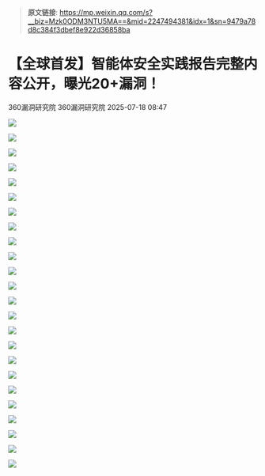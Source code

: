 > **原文链接**: https://mp.weixin.qq.com/s?__biz=Mzk0ODM3NTU5MA==&mid=2247494381&idx=1&sn=9479a78d8c384f3dbef8e922d36858ba

#  【全球首发】智能体安全实践报告完整内容公开，曝光20+漏洞！  
360漏洞研究院  360漏洞研究院   2025-07-18 08:47  
  
![](https://mmbiz.qpic.cn/mmbiz_gif/5nNKGRl7pFgbJxnOxcKdRicA5Vlgv8VdjNEa8tGFyzVgC6Q6dlYR7JSnqNf6hodTZqXAibl0ZqFHlNgZKH8hT2jQ/640?wx_fmt=gif&from=appmsg "")  
  
  
![](https://mmbiz.qpic.cn/mmbiz_jpg/5nNKGRl7pFgB89v8icmMcfibpDoBWO2NthGKeuIsGshFIKLmXqRNQqay5b7lMIxgKu13PvJGP7FnRw6mH7x8QbaA/640?wx_fmt=jpeg&from=appmsg "")  
  
![](https://mmbiz.qpic.cn/mmbiz_jpg/5nNKGRl7pFgB89v8icmMcfibpDoBWO2NthAGVqK0p9lYJQtwOMFOBfj1sGx5icsBub8W4jklJicO8YgS1BGsWsDSnw/640?wx_fmt=jpeg&from=appmsg "")  
  
![](https://mmbiz.qpic.cn/mmbiz_jpg/5nNKGRl7pFgB89v8icmMcfibpDoBWO2NthwfU5ibdDTOhiaHHtIMDgpyonrkeEgNiaUJicBCO8NKibSSmylric7EianicM9Q/640?wx_fmt=jpeg&from=appmsg "")  
  
![](https://mmbiz.qpic.cn/mmbiz_jpg/5nNKGRl7pFgB89v8icmMcfibpDoBWO2NthckicWib8LAJdFf9aubfNiaCZWeBeOyz5nHtXSegVmqnHMMelEicE0mYNqw/640?wx_fmt=jpeg&from=appmsg "")  
  
![](https://mmbiz.qpic.cn/mmbiz_jpg/5nNKGRl7pFgB89v8icmMcfibpDoBWO2NthNibC32eOwNooRVrp3iaxWurPSua7vO7SWGRgY4riaj8giaRkBTs6BGJa3A/640?wx_fmt=jpeg&from=appmsg "")  
  
![](https://mmbiz.qpic.cn/mmbiz_jpg/5nNKGRl7pFgB89v8icmMcfibpDoBWO2NthHtEUwiaZ8mIcQhMGr6ib0QxPtdC6O9LsCdlpAeWkN9OZrQsHbAngnB3Q/640?wx_fmt=jpeg&from=appmsg "")  
  
![](https://mmbiz.qpic.cn/mmbiz_jpg/5nNKGRl7pFgB89v8icmMcfibpDoBWO2NthmHg6iauXVWPtk5ppia7Wo1RicFqKwz4bmCojkmB0Qvszk9Og18S3Nydkg/640?wx_fmt=jpeg&from=appmsg "")  
  
![](https://mmbiz.qpic.cn/mmbiz_jpg/5nNKGRl7pFgB89v8icmMcfibpDoBWO2NthyamUu3F7xFcOVHGRPuNuntuuTnN4ET9iaaiasgvT9puxF4WToocl8N1Q/640?wx_fmt=jpeg&from=appmsg "")  
  
![](https://mmbiz.qpic.cn/mmbiz_jpg/5nNKGRl7pFgB89v8icmMcfibpDoBWO2Nthj1ryQawwic438LzXOboquxUjbSY3ZFSdYk2GN7Xwpt6eicsfcr6vhDXQ/640?wx_fmt=jpeg&from=appmsg "")  
  
![](https://mmbiz.qpic.cn/mmbiz_jpg/5nNKGRl7pFgB89v8icmMcfibpDoBWO2NthIRS5d828QXwV0nIqiaC8BzSzXibMHTmooS1nofFDFtSyjnATxnSH6oTQ/640?wx_fmt=jpeg&from=appmsg "")  
  
![](https://mmbiz.qpic.cn/mmbiz_jpg/5nNKGRl7pFgB89v8icmMcfibpDoBWO2NthU47V5GReXSftHptuLUbkUMsdx34ZSE8WMqQJHaicwbpbuNUxXsm5HeQ/640?wx_fmt=jpeg&from=appmsg "")  
  
![](https://mmbiz.qpic.cn/mmbiz_jpg/5nNKGRl7pFgB89v8icmMcfibpDoBWO2Nth2DeaJiaERDKJpOM7rX1lwfLkia6zBx9Imw1eVfZ518hIiaWwoPIMbOR3w/640?wx_fmt=jpeg&from=appmsg "")  
  
![](https://mmbiz.qpic.cn/mmbiz_jpg/5nNKGRl7pFgB89v8icmMcfibpDoBWO2NthyAnc8AUFfz6JxianricWoNnAbbb8t04SjsKtUf8N6uT3iafbIxkTmVsTQ/640?wx_fmt=jpeg&from=appmsg "")  
  
![](https://mmbiz.qpic.cn/mmbiz_jpg/5nNKGRl7pFgB89v8icmMcfibpDoBWO2Nth7u7v7sTVnoMI7kw2notLAWVhGBpQyIOC8GlksvPud4TUccL1kkjiacA/640?wx_fmt=jpeg&from=appmsg "")  
  
![](https://mmbiz.qpic.cn/mmbiz_jpg/5nNKGRl7pFgB89v8icmMcfibpDoBWO2NthwwOsomZDKcIo7aajwM0n6hclxW19LR6jVeQmZbVA4xYvdib3FctclsA/640?wx_fmt=jpeg&from=appmsg "")  
  
![](https://mmbiz.qpic.cn/mmbiz_jpg/5nNKGRl7pFgB89v8icmMcfibpDoBWO2NthoIib3uU9UD50ruzTggt1V4jvlFlmxXQSeKNPzCz3kmjEeh7sSia0Y4mg/640?wx_fmt=jpeg&from=appmsg "")  
  
![](https://mmbiz.qpic.cn/mmbiz_jpg/5nNKGRl7pFgB89v8icmMcfibpDoBWO2Nth4pypNfsYzDvdEJ2qficUjMIqT4X3ib1p6nvJWLptHTmicKOBQSrZU5d8Q/640?wx_fmt=jpeg&from=appmsg "")  
  
![](https://mmbiz.qpic.cn/mmbiz_jpg/5nNKGRl7pFgB89v8icmMcfibpDoBWO2NthWLLx0fMwFSOlDmtfErB9UC44YgLCia6ySS6hMKE1LC9iaE0ZIg0zibpwQ/640?wx_fmt=jpeg&from=appmsg "")  
  
![](https://mmbiz.qpic.cn/mmbiz_jpg/5nNKGRl7pFgB89v8icmMcfibpDoBWO2Nth56YtP7d309O1FC8dINQJuLQh9UPYNwwQkFBGeZvcicO3zBy38aNO7iag/640?wx_fmt=jpeg&from=appmsg "")  
  
![](https://mmbiz.qpic.cn/mmbiz_jpg/5nNKGRl7pFgB89v8icmMcfibpDoBWO2NthkdamI8ztO5GcfGdSujNg0Ctc3m9h37RqfeiaxXj71dYUMk7ibgIFWvMg/640?wx_fmt=jpeg&from=appmsg "")  
  
![](https://mmbiz.qpic.cn/mmbiz_jpg/5nNKGRl7pFgB89v8icmMcfibpDoBWO2NthOMB56PcLeibgD8pS9NPuI9H5znwN5Ju7IwQC9fyDbNgZ3FRxt9qpeOg/640?wx_fmt=jpeg&from=appmsg "")  
  
![](https://mmbiz.qpic.cn/mmbiz_jpg/5nNKGRl7pFgB89v8icmMcfibpDoBWO2NthZYOeWtszm2LtlFBibnf2kndJ9ic6Oaaeyfguia3muHFl7rf0Ea0gKMffA/640?wx_fmt=jpeg&from=appmsg "")  
  
  
![](https://mmbiz.qpic.cn/mmbiz_gif/5nNKGRl7pFgbJxnOxcKdRicA5Vlgv8Vdj79uMHokrh6ZZDyK49UF68xwvH2ttJ0eicYjADfDN3rsicht6B4toKg7w/640?wx_fmt=gif&from=appmsg "")  
  
  
  
